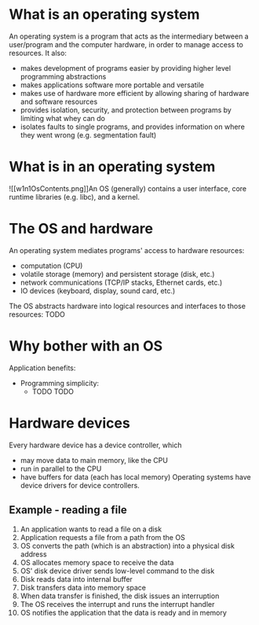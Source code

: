 # What is an operating system
An operating system is a program that acts as the intermediary between a user/program and the computer hardware, in order to manage access to resources.
It also:
- makes development of programs easier by providing higher level programming abstractions
- makes applications software more portable and versatile
- makes use of hardware more efficient by allowing sharing of hardware and software resources
- provides isolation, security, and protection between programs by limiting what whey can do
- isolates faults to single programs, and provides information on where they went wrong (e.g. segmentation fault)

# What is in an operating system
![[w1n1OsContents.png]]An OS (generally) contains a user interface, core runtime libraries (e.g. libc), and a kernel.

# The OS and hardware
An operating system mediates programs' access to hardware resources:
- computation (CPU)
- volatile storage (memory) and persistent storage (disk, etc.)
- network communications (TCP/IP stacks, Ethernet cards, etc.)
- IO devices (keyboard, display, sound card, etc.)

The OS abstracts hardware into logical resources and interfaces to those resources:
TODO

# Why bother with an OS
Application benefits:
- Programming simplicity:
	- TODO
TODO

# Hardware devices
Every hardware device has a device controller, which
- may move data to main memory, like the CPU
- run in parallel to the CPU
- have buffers for data (each has local memory)
Operating systems have device drivers for device controllers.

## Example - reading a file
1. An application wants to read a file on a disk
2. Application requests a file from a path from the OS
3. OS converts the path (which is an abstraction) into a physical disk address
4. OS allocates memory space to receive the data
5. OS' disk device driver sends low-level command to the disk
6. Disk reads data into internal buffer
7. Disk transfers data into memory space
8. When data transfer is finished, the disk issues an interruption
9. The OS receives the interrupt and runs the interrupt handler
10. OS notifies the application that the data is ready and in memory
